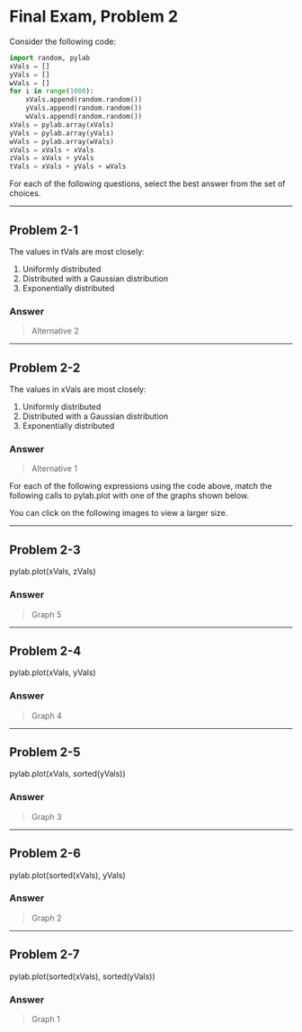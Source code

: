 # Final Exam, Problem 2

Consider the following code:

```python
import random, pylab
xVals = []
yVals = []
wVals = []
for i in range(1000):
    xVals.append(random.random())
    yVals.append(random.random())
    wVals.append(random.random())
xVals = pylab.array(xVals)
yVals = pylab.array(yVals)
wVals = pylab.array(wVals)
xVals = xVals + xVals
zVals = xVals + yVals
tVals = xVals + yVals + wVals
```

For each of the following questions, select the best answer from the set of choices.

---

## Problem 2-1

The values in tVals are most closely:

1. Uniformly distributed
2. Distributed with a Gaussian distribution
3. Exponentially distributed

### Answer

> Alternative 2

---

## Problem 2-2

The values in xVals are most closely:

1. Uniformly distributed
2. Distributed with a Gaussian distribution
3. Exponentially distributed

### Answer

> Alternative 1

For each of the following expressions using the code above, match the following calls to pylab.plot with one of the graphs shown below.

You can click on the following images to view a larger size.

---

## Problem 2-3

pylab.plot(xVals, zVals)

### Answer

> Graph 5

---

## Problem 2-4

pylab.plot(xVals, yVals)

### Answer

> Graph 4

---

## Problem 2-5

pylab.plot(xVals, sorted(yVals))

### Answer

> Graph 3

---

## Problem 2-6

pylab.plot(sorted(xVals), yVals)

### Answer

> Graph 2

---

## Problem 2-7

pylab.plot(sorted(xVals), sorted(yVals))

### Answer

> Graph 1
